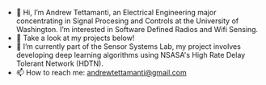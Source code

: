 
- 👋 Hi, I’m Andrew Tettamanti, an Electrical Engineering major concentrating in Signal Procesing and Controls at the University of Washington. I’m interested in Software Defined Radios and Wifi Sensing.
- 👀 Take a look at my projects below!
- 🌱 I’m currently part of the Sensor Systems Lab, my project involves developing deep learning algorithms using NSASA's High Rate Delay Tolerant Network (HDTN).
- 📫 How to reach me: andrewtettamanti@gmail.com

<!---
andrewtettamanti/andrewtettamanti is a ✨ special ✨ repository because its `README.md` (this file) appears on your GitHub profile.
You can click the Preview link to take a look at your changes.
--->
